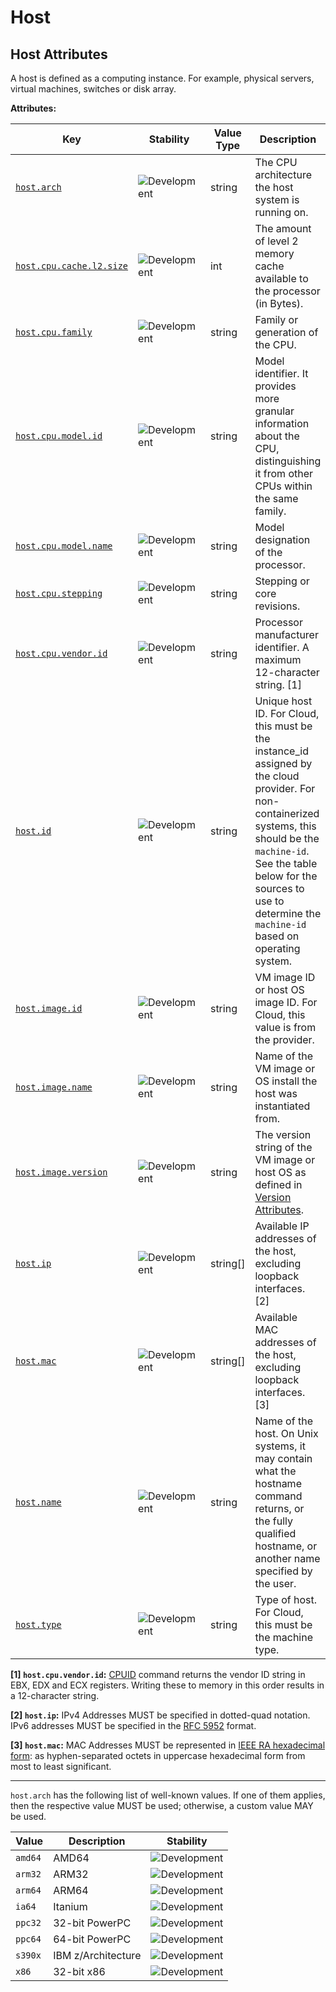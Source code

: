 <!-- NOTE: THIS FILE IS AUTOGENERATED. DO NOT EDIT BY HAND. -->
<!-- see templates/registry/markdown/attribute_namespace.md.j2 -->

# Host

## Host Attributes

A host is defined as a computing instance. For example, physical servers, virtual machines, switches or disk array.

**Attributes:**

| Key | Stability | Value Type | Description | Example Values |
|---|---|---|---|---|
| <a id="host-arch" href="#host-arch">`host.arch`</a> | ![Development](https://img.shields.io/badge/-development-blue) | string | The CPU architecture the host system is running on. | `amd64`; `arm32`; `arm64` |
| <a id="host-cpu-cache-l2-size" href="#host-cpu-cache-l2-size">`host.cpu.cache.l2.size`</a> | ![Development](https://img.shields.io/badge/-development-blue) | int | The amount of level 2 memory cache available to the processor (in Bytes). | `12288000` |
| <a id="host-cpu-family" href="#host-cpu-family">`host.cpu.family`</a> | ![Development](https://img.shields.io/badge/-development-blue) | string | Family or generation of the CPU. | `6`; `PA-RISC 1.1e` |
| <a id="host-cpu-model-id" href="#host-cpu-model-id">`host.cpu.model.id`</a> | ![Development](https://img.shields.io/badge/-development-blue) | string | Model identifier. It provides more granular information about the CPU, distinguishing it from other CPUs within the same family. | `6`; `9000/778/B180L` |
| <a id="host-cpu-model-name" href="#host-cpu-model-name">`host.cpu.model.name`</a> | ![Development](https://img.shields.io/badge/-development-blue) | string | Model designation of the processor. | `11th Gen Intel(R) Core(TM) i7-1185G7 @ 3.00GHz` |
| <a id="host-cpu-stepping" href="#host-cpu-stepping">`host.cpu.stepping`</a> | ![Development](https://img.shields.io/badge/-development-blue) | string | Stepping or core revisions. | `1`; `r1p1` |
| <a id="host-cpu-vendor-id" href="#host-cpu-vendor-id">`host.cpu.vendor.id`</a> | ![Development](https://img.shields.io/badge/-development-blue) | string | Processor manufacturer identifier. A maximum 12-character string. [1] | `GenuineIntel` |
| <a id="host-id" href="#host-id">`host.id`</a> | ![Development](https://img.shields.io/badge/-development-blue) | string | Unique host ID. For Cloud, this must be the instance_id assigned by the cloud provider. For non-containerized systems, this should be the `machine-id`. See the table below for the sources to use to determine the `machine-id` based on operating system. | `fdbf79e8af94cb7f9e8df36789187052` |
| <a id="host-image-id" href="#host-image-id">`host.image.id`</a> | ![Development](https://img.shields.io/badge/-development-blue) | string | VM image ID or host OS image ID. For Cloud, this value is from the provider. | `ami-07b06b442921831e5` |
| <a id="host-image-name" href="#host-image-name">`host.image.name`</a> | ![Development](https://img.shields.io/badge/-development-blue) | string | Name of the VM image or OS install the host was instantiated from. | `infra-ami-eks-worker-node-7d4ec78312`; `CentOS-8-x86_64-1905` |
| <a id="host-image-version" href="#host-image-version">`host.image.version`</a> | ![Development](https://img.shields.io/badge/-development-blue) | string | The version string of the VM image or host OS as defined in [Version Attributes](/docs/resource/README.md#version-attributes). | `0.1` |
| <a id="host-ip" href="#host-ip">`host.ip`</a> | ![Development](https://img.shields.io/badge/-development-blue) | string[] | Available IP addresses of the host, excluding loopback interfaces. [2] | `["192.168.1.140", "fe80::abc2:4a28:737a:609e"]` |
| <a id="host-mac" href="#host-mac">`host.mac`</a> | ![Development](https://img.shields.io/badge/-development-blue) | string[] | Available MAC addresses of the host, excluding loopback interfaces. [3] | `["AC-DE-48-23-45-67", "AC-DE-48-23-45-67-01-9F"]` |
| <a id="host-name" href="#host-name">`host.name`</a> | ![Development](https://img.shields.io/badge/-development-blue) | string | Name of the host. On Unix systems, it may contain what the hostname command returns, or the fully qualified hostname, or another name specified by the user. | `opentelemetry-test` |
| <a id="host-type" href="#host-type">`host.type`</a> | ![Development](https://img.shields.io/badge/-development-blue) | string | Type of host. For Cloud, this must be the machine type. | `n1-standard-1` |

**[1] `host.cpu.vendor.id`:** [CPUID](https://wiki.osdev.org/CPUID) command returns the vendor ID string in EBX, EDX and ECX registers. Writing these to memory in this order results in a 12-character string.

**[2] `host.ip`:** IPv4 Addresses MUST be specified in dotted-quad notation. IPv6 addresses MUST be specified in the [RFC 5952](https://www.rfc-editor.org/rfc/rfc5952.html) format.

**[3] `host.mac`:** MAC Addresses MUST be represented in [IEEE RA hexadecimal form](https://standards.ieee.org/wp-content/uploads/import/documents/tutorials/eui.pdf): as hyphen-separated octets in uppercase hexadecimal form from most to least significant.

---

`host.arch` has the following list of well-known values. If one of them applies, then the respective value MUST be used; otherwise, a custom value MAY be used.

| Value  | Description | Stability |
|---|---|---|
| `amd64` | AMD64 | ![Development](https://img.shields.io/badge/-development-blue) |
| `arm32` | ARM32 | ![Development](https://img.shields.io/badge/-development-blue) |
| `arm64` | ARM64 | ![Development](https://img.shields.io/badge/-development-blue) |
| `ia64` | Itanium | ![Development](https://img.shields.io/badge/-development-blue) |
| `ppc32` | 32-bit PowerPC | ![Development](https://img.shields.io/badge/-development-blue) |
| `ppc64` | 64-bit PowerPC | ![Development](https://img.shields.io/badge/-development-blue) |
| `s390x` | IBM z/Architecture | ![Development](https://img.shields.io/badge/-development-blue) |
| `x86` | 32-bit x86 | ![Development](https://img.shields.io/badge/-development-blue) |
